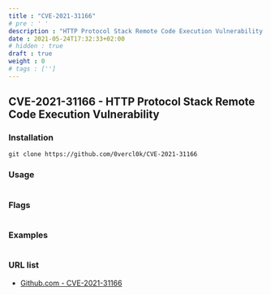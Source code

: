 ```yaml
---
title : "CVE-2021-31166"
# pre : ' '
description : "HTTP Protocol Stack Remote Code Execution Vulnerability."
date : 2021-05-24T17:32:33+02:00
# hidden : true
draft : true
weight : 0
# tags : ['']
---
```


## CVE-2021-31166 - HTTP Protocol Stack Remote Code Execution Vulnerability

### Installation

```plain
git clone https://github.com/0vercl0k/CVE-2021-31166
```

### Usage

```plain

```

### Flags

```plain

```

### Examples

```plain

```

### URL list

* [Github.com - CVE-2021-31166](https://github.com/0vercl0k/CVE-2021-31166)
